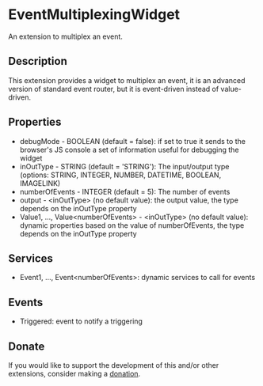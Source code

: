 # EventMultiplexingWidget
An extension to multiplex an event.

## Description
This extension provides a widget to multiplex an event, it is an advanced version of standard event router, but it is event-driven instead of value-driven.

## Properties
- debugMode - BOOLEAN (default = false): if set to true it sends to the browser's JS console a set of information useful for debugging the widget
- inOutType - STRING (default = 'STRING'): The input/output type (options: STRING, INTEGER, NUMBER, DATETIME, BOOLEAN, IMAGELINK)
- numberOfEvents - INTEGER (default = 5): The number of events
- output - \<inOutType\> (no default value): the output value, the type depends on the inOutType property
- Value1, ..., Value\<numberOfEvents> - \<inOutType\> (no default value): dynamic properties based on the value of numberOfEvents, the type depends on the inOutType property

## Services
- Event1, ..., Event\<numberOfEvents\>: dynamic services to call for events

## Events
- Triggered: event to notify a triggering
  
## Donate
If you would like to support the development of this and/or other extensions, consider making a [donation](https://www.paypal.com/donate/?business=HCDX9BAEYDF4C&no_recurring=0&currency_code=EUR).
